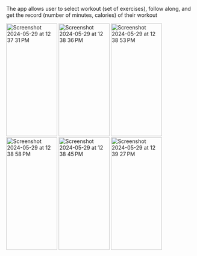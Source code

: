 The app allows user to select workout (set of exercises), follow along, and get the record (number of minutes, calories) of their workout

<img width="135" height="300" alt="Screenshot 2024-05-29 at 12 37 31 PM" src="https://github.com/ThuHaNgo11/PersonalWorkoutApp/assets/104910443/cf103231-fb2d-4e67-b29f-e5b4743f8e83"/>
<img width="135" height="300" alt="Screenshot 2024-05-29 at 12 38 36 PM" src="https://github.com/ThuHaNgo11/PersonalWorkoutApp/assets/104910443/85b22402-9bef-40a7-92a8-83ebd35fa145"/>
<img width="135" height="300" alt="Screenshot 2024-05-29 at 12 38 53 PM" src="https://github.com/ThuHaNgo11/PersonalWorkoutApp/assets/104910443/51ba3517-25da-4780-ad45-2e4e9d977124"/>
<img width="135" height="300" alt="Screenshot 2024-05-29 at 12 38 58 PM" src="https://github.com/ThuHaNgo11/PersonalWorkoutApp/assets/104910443/d4564e7b-af78-4715-96f6-5cde9d2ac2c1">
<img width="135" height="300" alt="Screenshot 2024-05-29 at 12 38 45 PM" src="https://github.com/ThuHaNgo11/PersonalWorkoutApp/assets/104910443/6918e99b-1b39-4485-9bfe-21d69b20e322">
<img width="135" height="300" alt="Screenshot 2024-05-29 at 12 39 27 PM" src="https://github.com/ThuHaNgo11/PersonalWorkoutApp/assets/104910443/34b6652e-af6b-40a8-9b30-0159b45a1282">
